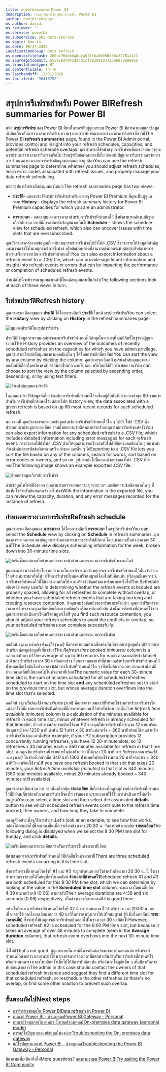 ```yaml
---
title: สรุปการรีเฟรชสำหรับ Power BI
description: เรียนรู้วิธีการใช้สรุปการรีเฟรชใน Power BI
author: davidiseminger
ms.author: davidi
ms.reviewer: ''
ms.service: powerbi
ms.subservice: pbi-data-sources
ms.topic: how-to
ms.date: 08/27/2020
LocalizationGroup: Data refresh
ms.openlocfilehash: 285bc76ddb0a0afa571fba06096358c22781a121
ms.sourcegitcommit: 653e18d7041d3dd1cf7a38010372366975a98eae
ms.translationtype: HT
ms.contentlocale: th-TH
ms.lasthandoff: 12/01/2020
ms.locfileid: "96410792"
---
```

# <a name="refresh-summaries-for-power-bi"></a><span data-ttu-id="51a33-103">สรุปการรีเฟรชสำหรับ Power BI</span><span class="sxs-lookup"><span data-stu-id="51a33-103">Refresh summaries for Power BI</span></span>

<span data-ttu-id="51a33-104">หน้า **สรุปการรีเฟรช** ของ Power BI ที่พบในพอร์ทัลผู้ดูแลระบบ Power BI มีการควบคุมและข้อมูลเชิงลึกเกี่ยวกับตารางเวลาการรีเฟรช ความจุ และการทับซ้อนของตารางเวลาการรีเฟรชที่อาจมี</span><span class="sxs-lookup"><span data-stu-id="51a33-104">The Power BI **refresh summaries** page, found in the Power BI Admin portal, provides control and insight into your refresh schedules, capacities, and potential refresh schedule overlaps.</span></span> <span data-ttu-id="51a33-105">คุณสามารถใช้หน้าสรุปการรีเฟรชเพื่อตรวจสอบว่าคุณควรปรับตารางเวลาการรีเฟรชหรือไม่ เรียนรู้รหัสข้อผิดพลาดที่เกี่ยวข้องกับปัญหาการรีเฟรช และจัดการการกำหนดตารางเวลาการรีเฟรชข้อมูลของคุณอย่างถูกต้อง</span><span class="sxs-lookup"><span data-stu-id="51a33-105">You can use the refresh summaries page to determine whether you should adjust refresh schedules, learn error codes associated with refresh issues, and properly manage your data refresh scheduling.</span></span> 

<span data-ttu-id="51a33-106">หน้าสรุปการรีเฟรชมีสองมุมมองได้แก่:</span><span class="sxs-lookup"><span data-stu-id="51a33-106">The refresh summaries page has two views:</span></span>

* <span data-ttu-id="51a33-107">**ประวัติ**- แสดงประวัติสรุปการรีเฟรชสำหรับความจุ Power BI Premium ที่คุณเป็นผู้ดูแลระบบ</span><span class="sxs-lookup"><span data-stu-id="51a33-107">**History** - displays the refresh summary history for Power BI Premium capacities for which you are an administrator.</span></span>

* <span data-ttu-id="51a33-108">**ตารางเวลา** - แสดงมุมมองตารางเวลาสำหรับการรีเฟรชที่กำหนดไว้ ซึ่งยังสามารถค้นพบปัญหาเกี่ยวกับช่วงเวลาที่มีการสมัครรับข้อมูลมากเกินไป</span><span class="sxs-lookup"><span data-stu-id="51a33-108">**Schedule** - shows the schedule view for scheduled refresh, which also can uncover issues with time slots that are oversubscribed.</span></span>

<span data-ttu-id="51a33-109">คุณยังสามารถส่งออกข้อมูลเกี่ยวกับเหตุการณ์การรีเฟรชไปยังไฟล์ .CSV ซึ่งสามารถให้ข้อมูลที่สำคัญและความเข้าใจในเหตุการณ์การรีเฟรช หรือข้อผิดพลาดที่สามารถส่งผลกระทบต่อประสิทธิภาพการทำงานหรือการดำเนินการรีเฟรชที่กำหนดไว้</span><span class="sxs-lookup"><span data-stu-id="51a33-109">You can also export information about a refresh event to a .CSV file, which can provide significant information and insight into refresh events or errors that can be impacting the performance or completion of scheduled refresh events.</span></span>

<span data-ttu-id="51a33-110">ส่วนต่อไปนี้จะพิจารณามุมมองเหล่านี้ในแต่ละมุมมองเป็นลำดับ</span><span class="sxs-lookup"><span data-stu-id="51a33-110">The following sections look at each of these views in turn.</span></span> 

## <a name="refresh-history"></a><span data-ttu-id="51a33-111">รีเฟรชประวัติ</span><span class="sxs-lookup"><span data-stu-id="51a33-111">Refresh history</span></span>

<span data-ttu-id="51a33-112">คุณสามารถเลือกมุมมอง **ประวัติ** ได้โดยการคลิกที่ **ประวัติ** ในหน้าสรุปการรีเฟรช</span><span class="sxs-lookup"><span data-stu-id="51a33-112">You can select the **History** view by clicking on **History** in the refresh summaries page.</span></span>

![มุมมองประวัติในสรุปการรีเฟรช](media/refresh-summaries/refresh-summaries-01a.jpg)

<span data-ttu-id="51a33-114">ประวัติมีข้อมูลภาพรวมผลลัพธ์ของการรีเฟรชที่กำหนดไว้ล่าสุดในความจุที่คุณมีสิทธิ์ในฐานะผู้ดูแลระบบ</span><span class="sxs-lookup"><span data-stu-id="51a33-114">The History provides an overview of the outcomes of recently scheduled refreshes on the capacities for which you have admin privilege.</span></span> <span data-ttu-id="51a33-115">คุณสามารถเรียงลำดับมุมมองตามคอลัมน์ใด ๆ ได้โดยการคลิกที่คอลัมน์</span><span class="sxs-lookup"><span data-stu-id="51a33-115">You can sort the view by any column by clicking the column.</span></span> <span data-ttu-id="51a33-116">คุณสามารถเลือกที่จะเรียงลำดับมุมมองตามคอลัมน์ที่เลือกโดยเรียงลำดับจากน้อยไปมาก มากไปน้อย หรือโดยใช้ตัวกรองข้อความ</span><span class="sxs-lookup"><span data-stu-id="51a33-116">You can choose to sort the view by the column selected by ascending order, descending, or by using text filters.</span></span>

![เรียงลำดับมุมมองประวัติ](media/refresh-summaries/refresh-summaries-01b.jpg)

<span data-ttu-id="51a33-118">ในมุมมองประวัติข้อมูลที่เกี่ยวข้องกับการรีเฟรชที่กำหนดไว้จะขึ้นอยู่กับบันทึกรายการล่าสุด 60 รายการสำหรับการรีเฟรชที่กำหนดไว้แต่ละครั้ง</span><span class="sxs-lookup"><span data-stu-id="51a33-118">In history view, the data associated with a given refresh is based on up 60 most recent records for each scheduled refresh.</span></span>

<span data-ttu-id="51a33-119">นอกจากนี้ คุณยังสามารถส่งออกข้อมูลสำหรับการรีเฟรชที่กำหนดไว้ใด ๆ ไปยัง ไฟล์ .CSV ซึ่งประกอบด้วยข้อมูลรายละเอียด รวมถึงข้อความข้อผิดพลาดสำหรับเหตุการณ์การรีเฟรชแต่ครั้ง</span><span class="sxs-lookup"><span data-stu-id="51a33-119">You can also export information for any scheduled refresh to a .CSV file, which includes detailed information including error messages for each refresh event.</span></span> <span data-ttu-id="51a33-120">การส่งออกไปยังไฟล์ .CSV ช่วยให้คุณสามารถเรียงลำดับไฟล์ที่ยึดตามคอลัมน์ใด ๆ ค้นหาคำ เรียงลำดับตามรหัสข้อผิดพลาดหรือเจ้าของ และอื่น ๆ ได้</span><span class="sxs-lookup"><span data-stu-id="51a33-120">Exporting to a .CSV file lets you sort the file based on any of the columns, search for words, sort based on error codes or owners, and so on.</span></span> <span data-ttu-id="51a33-121">รูปภาพต่อไปนี้แสดงตัวอย่างของไฟล์ .CSV ที่ส่งออก</span><span class="sxs-lookup"><span data-stu-id="51a33-121">The following image shows an example exported .CSV file.</span></span> 

![ส่งออกข้อมูลเกี่ยวกับการรีเฟรช](media/refresh-summaries/refresh-summaries-05.jpg)

<span data-ttu-id="51a33-123">ด้วยข้อมูลในไฟล์ที่ส่งออก คุณสามารถตรวจสอบความจุ ระยะเวลา และข้อความข้อผิดพลาดใด ๆ ที่บันทึกไว้สำหรับอินสแตนซ์ของรีเฟรช</span><span class="sxs-lookup"><span data-stu-id="51a33-123">With the information in the exported file, you can review the capacity, duration, and any error messages recorded for the instance of refresh.</span></span> 


## <a name="refresh-schedule"></a><span data-ttu-id="51a33-124">กำหนดตารางเวลาการรีเฟรช</span><span class="sxs-lookup"><span data-stu-id="51a33-124">Refresh schedule</span></span>

<span data-ttu-id="51a33-125">คุณสามารถเลือกมุมมอง **ตารางเวลา** ได้โดยการคลิกที่ **ตารางเวลา** ในสรุปการรีเฟรช</span><span class="sxs-lookup"><span data-stu-id="51a33-125">You can select the **Schedule** view by clicking on **Schedule** in refresh summaries.</span></span> <span data-ttu-id="51a33-126">มุมมองตารางเวลาจะแสดงข้อมูลการกำหนดตารางเวลาสำหรับสัปดาห์ โดยแบ่งออกเป็นช่วงเวลาละ 30 นาที</span><span class="sxs-lookup"><span data-stu-id="51a33-126">The Schedule view displays scheduling information for the week, broken down into 30-minute time slots.</span></span> 

![สกรีนช็อตแสดงแท็บกำหนดการของหน้ากำหนดตารางเวลาการรีเฟรชในระยะใกล้](media/refresh-summaries/refresh-summaries-02a.jpg)

<span data-ttu-id="51a33-128">มุมมองตารางเวลามีประโยชน์อย่างมากในการพิจารณาว่าเหตุการณ์การรีเฟรชที่กำหนดไว้นั้นเว้นระยะไว้อย่างเหมาะสมหรือไม่ ทำให้การรีเฟรชทั้งหมดเสร็จสมบูรณ์โดยไม่ทับซ้อนกัน หรือคุณมีเหตุการณ์การรีเฟรชที่กำหนดไว้ที่ใช้เวลานานเกินไป และสร้างข้อขัดแย้งของทรัพยากรหรือไม่</span><span class="sxs-lookup"><span data-stu-id="51a33-128">The Schedule view is very useful in determining whether the refresh events scheduled are properly spaced, allowing for all refreshes to complete without overlap, or whether you have scheduled refresh events that are taking too long and creating resource contention.</span></span> <span data-ttu-id="51a33-129">ถ้าคุณพบข้อขัดแย้งของทรัพยากรดังกล่าว คุณควรปรับตารางเวลาการรีเฟรชของคุณเพื่อหลีกเลี่ยงความขัดแย้งหรือการซ้อนทับกัน ดังนั้นการรีเฟรชที่กำหนดไว้ของคุณสามารถดำเนินการให้เสร็จสมบูรณ์ได้</span><span class="sxs-lookup"><span data-stu-id="51a33-129">If you find such resource contention, you should adjust your refresh schedules to avoid the conflicts or overlap, so your scheduled refreshes can complete successfully.</span></span> 

![สกรีนช็อตแสดงแท็บกำหนดการของหน้ากำหนดตารางเวลาการรีเฟรช](media/refresh-summaries/refresh-summaries-02.jpg)

<span data-ttu-id="51a33-131">คอลัมน์ *เวลาการรีเฟรชที่จองไว้ (นาที)*  คือการคำนวณค่าเฉลี่ยของบันทึกรายการสูงสุดถึง 60 รายการสำหรับแต่ละชุดข้อมูลที่เกี่ยวข้อง</span><span class="sxs-lookup"><span data-stu-id="51a33-131">The *Refresh time booked (minutes)* column is a calculation of the average of up to 60 records for each associated dataset.</span></span> <span data-ttu-id="51a33-132">ค่าตัวเลขสำหรับช่วงเวลา 30 นาทีแต่ละช่วง คือผลรวมของนาทีที่คำนวณสำหรับการรีเฟรชที่กำหนดไว้ทั้งหมดเพื่อเริ่มต้นในช่วงเวลา **และ** การรีเฟรชที่กำหนดไว้ใด ๆ เพื่อเริ่มต้นช่วงเวลา *ก่อนหน้านี้* แต่มีช่วงเวลาเฉลี่ยที่เกินออกไปในช่วงเวลาที่เลือก</span><span class="sxs-lookup"><span data-stu-id="51a33-132">The numeric value for each 30-minute time slot is the sum of minutes calculated for all scheduled refreshes scheduled to start on the time slot **and** any scheduled refreshes set to start on the *previous* time slot, but whose average duration overflows into the time slot that's selected.</span></span>

<span data-ttu-id="51a33-133">คอลัมน์ *เวลาที่พร้อมใช้งานการรีเฟรช (นาที)* คือการคำนวณนาทีที่พร้อมใช้งานสำหรับการรีเฟรชในแต่ละครั้งที่มีการลบการรีเฟรชใดก็ตามที่มีการกำหนดเวลาไว้สำหรับช่องเวลานั้น</span><span class="sxs-lookup"><span data-stu-id="51a33-133">The *Refresh time available (minutes)* column is a calculation of the minutes available for refresh in each time slot, minus whatever refresh is already scheduled for that timeslot.</span></span> <span data-ttu-id="51a33-134">ตัวอย่างเช่นถ้าการสมัครใช้งาน P2 ของคุณให้การรีเฟรชที่มีจำนวน 12 แบบพร้อมกันคุณจะมีช่อง 1230 นาที ดังนั้น 12 รีเฟรช x 30 นาทีแต่ละครั้ง = 360 นาทีพร้อมใช้งานสำหรับการรีเฟรชในช่องเวลานั้น</span><span class="sxs-lookup"><span data-stu-id="51a33-134">For example, if your P2 subscription provides 12 concurrently running refreshes, you have 12 30-minute slots, so 12 refreshes x 30 minutes each = 360 minutes available for refresh in that time slot.</span></span> <span data-ttu-id="51a33-135">หากคุณมีการรีเฟรชหนึ่งรายการในช่องดังกล่าวที่ใช้เวลา 20 นาที การ *รีเฟรชของคุณพร้อมใช้งาน (นาที)* ในช่องดังกล่าวคือ 340 นาที (360 ทั้งหมดที่พร้อมใช้งานลบ 20 นาทีจองแล้ว = 340 นาทียังคงพร้อมใช้งาน)</span><span class="sxs-lookup"><span data-stu-id="51a33-135">If you have one refresh booked in that slot that takes 20 minutes, your *Refresh time available (minutes)* in that slot is 340 minutes (360 total minutes available, minus 20 minutes already booked = 340 minutes still available).</span></span> 

<span data-ttu-id="51a33-136">คุณสามารถเลือกช่วงเวลา จากนั้นเลือกปุ่ม **รายละเอียด** ที่เกี่ยวข้องเพื่อดูเหตุการณ์การรีเฟรชที่กำหนดไว้ที่มีส่วนเกี่ยวข้องกับเวลาการรีเฟรที่จองไว้ เจ้าของ และระยะเวลาที่ใช้ในการดำเนินการให้เสร็จสมบูรณ์</span><span class="sxs-lookup"><span data-stu-id="51a33-136">You can select a time slot and then select the associated **details** button to see which scheduled refresh events contribute to the refresh time booked, their owners, and how long they take to complete.</span></span>

<span data-ttu-id="51a33-137">ลองดูตัวอย่างเพื่อดูวิธีการทำงาน</span><span class="sxs-lookup"><span data-stu-id="51a33-137">Let's look at an example, to see how this works.</span></span> <span data-ttu-id="51a33-138">กล่องโต้ตอบต่อไปนี้จะแสดงขึ้นเมื่อเราเลือกช่วงเวลา 20:30 น. วันอาทิตย์ และคลิก **รายละเอียด**</span><span class="sxs-lookup"><span data-stu-id="51a33-138">The following dialog is displayed when we select the 8:30 PM time slot for Sunday, and click **details**.</span></span>

![สกรีนช็อตแสดงรายละเอียดสำหรับการรีเฟรชในช่วงเวลาที่เลือก](media/refresh-summaries/refresh-summaries-04.jpg)

<span data-ttu-id="51a33-140">มีสามเหตุการณ์การรีเฟรชที่กำหนดไว้ที่เกิดขึ้นในช่วงเวลานี้</span><span class="sxs-lookup"><span data-stu-id="51a33-140">There are three scheduled refresh events occurring in this time slot.</span></span> 

<span data-ttu-id="51a33-141">ทั้งการรีเฟรชที่กำหนดไว้ครั้งที่ #1 และ #3 จะถูกกำหนดเวลาไว้สำหรับช่วงเวลา 20:30 น. นี้ ซึ่งเราสามารถตรวจสอบได้โดยดูที่ค่าในคอลัมน์ **ช่วงเวลาที่กำหนดไว้**</span><span class="sxs-lookup"><span data-stu-id="51a33-141">Scheduled refresh #1 and #3 are both scheduled for this 8:30 PM time slot, which we can determine by looking at the value in the **Scheduled time slot** column.</span></span> <span data-ttu-id="51a33-142">ระยะเวลาโดยเฉลี่ยคือ 4:39 และหกวินาที (0:06) ตามลำดับ</span><span class="sxs-lookup"><span data-stu-id="51a33-142">Their average durations are 4:39 and six seconds (0:06) respectively.</span></span> <span data-ttu-id="51a33-143">เป็นช่วงเวลาที่เหมาะสม</span><span class="sxs-lookup"><span data-stu-id="51a33-143">All is good there.</span></span>

<span data-ttu-id="51a33-144">อย่างไรก็ตาม การรีเฟรชที่กำหนดไว้ครั้งที่ #2 มีการกำหนดเวลาไว้สำหรับช่วงเวลา 20:00 น. แต่เนื่องจากใช้เวลาโดยเฉลี่ยมากกว่า 48 นาทีในการดำเนินการให้เสร็จสมบูรณ์ (ที่เห็นในคอลัมน์ **ระยะเวลาเฉลี่ย**) ซึ่งจะทำให้เหตุการณ์การรีเฟรชเกินออกไปในช่วงเวลา 30 นาทีถัดไป</span><span class="sxs-lookup"><span data-stu-id="51a33-144">However, scheduled refresh #2 is scheduled for the 8:00 PM time slot, but because it takes an average of over 48 minutes to complete (seen in the **Average duration** column), that refresh event overflows into the next 30-minute time slot.</span></span> 

<span data-ttu-id="51a33-145">ซึ่งไม่ดี</span><span class="sxs-lookup"><span data-stu-id="51a33-145">That's not good.</span></span> <span data-ttu-id="51a33-146">ผู้ดูแลระบบในกรณีนี้ควรติดต่อเจ้าของของอินสแตนซ์การรีเฟรชที่กำหนดไว้ดังกล่าว และแนะนำให้พวกเขาค้นหาช่วงเวลาที่แตกต่างกันสำหรับการรีเฟรชที่กำหนดไว้ หรือกำหนดตารางเวลาใหม่อีกครั้งเพื่อไม่ให้มีการทับซ้อนกัน หรือค้นหาโซลูชันอื่น ๆ เพื่อป้องกันการทับซ้อนดังกล่าว</span><span class="sxs-lookup"><span data-stu-id="51a33-146">The admin in this case should contact the owners of that scheduled refresh instance and suggest they find a different time slot for that scheduled refresh, or reschedule the other refreshes so there's no overlap, or find some other solution to prevent such overlap.</span></span> 


## <a name="next-steps"></a><span data-ttu-id="51a33-147">ขั้นตอนถัดไป</span><span class="sxs-lookup"><span data-stu-id="51a33-147">Next steps</span></span>

- [<span data-ttu-id="51a33-148">การรีเฟรชข้อมูลใน Power BI</span><span class="sxs-lookup"><span data-stu-id="51a33-148">Data refresh in Power BI</span></span>](refresh-data.md)  
- [<span data-ttu-id="51a33-149">เกตเวย์ Power BI - ส่วนบุคคล</span><span class="sxs-lookup"><span data-stu-id="51a33-149">Power BI Gateway - Personal</span></span>](service-gateway-personal-mode.md)  
- [<span data-ttu-id="51a33-150">เกตเวย์ข้อมูลภายในองค์กร (โหมดส่วนบุคคล)</span><span class="sxs-lookup"><span data-stu-id="51a33-150">On-premises data gateway (personal mode)</span></span>](service-gateway-onprem.md)  
- [<span data-ttu-id="51a33-151">การแก้ไขปัญหาเกตเวย์ข้อมูลในองค์กร</span><span class="sxs-lookup"><span data-stu-id="51a33-151">Troubleshooting the On-premises data gateway</span></span>](service-gateway-onprem-tshoot.md)  
- [<span data-ttu-id="51a33-152">แก้ไขปัญหาเกตเวย์ Power BI - ส่วนบุคคล</span><span class="sxs-lookup"><span data-stu-id="51a33-152">Troubleshooting the Power BI Gateway - Personal</span></span>](service-admin-troubleshooting-power-bi-personal-gateway.md)  

<span data-ttu-id="51a33-153">มีคำถามเพิ่มเติมหรือไม่</span><span class="sxs-lookup"><span data-stu-id="51a33-153">More questions?</span></span> [<span data-ttu-id="51a33-154">ลองถามชุมชน Power BI</span><span class="sxs-lookup"><span data-stu-id="51a33-154">Try asking the Power BI Community</span></span>](https://community.powerbi.com/)